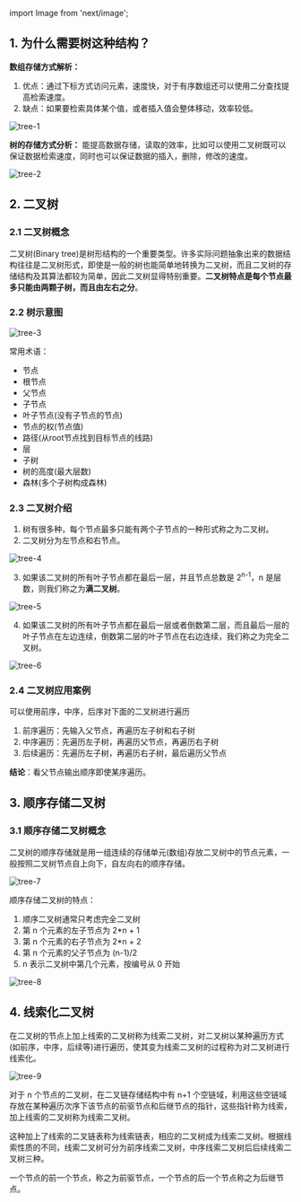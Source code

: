 import Image from 'next/image';

## 1. 为什么需要树这种结构？

**数组存储方式解析：**

1. 优点：通过下标方式访问元素，速度快，对于有序数组还可以使用二分查找提高检索速度。
2. 缺点：如果要检索具体某个值，或者插入值会整体移动，效率较低。

<Image src="/data-structure-and-algorithm/08-tree-1.png" alt="tree-1" width={720} height={720} />

**树的存储方式分析：**
能提高数据存储，读取的效率，比如可以使用二叉树既可以保证数据检索速度，同时也可以保证数据的插入，删除，修改的速度。

<Image src="/data-structure-and-algorithm/08-tree-2.png" alt="tree-2" width={720} height={720} />

## 2. 二叉树

### 2.1 二叉树概念

二叉树(Binary tree)是树形结构的一个重要类型。许多实际问题抽象出来的数据结构往往是二叉树形式，即使是一般的树也能简单地转换为二叉树，而且二叉树的存储结构及其算法都较为简单，因此二叉树显得特别重要。**二叉树特点是每个节点最多只能由两颗子树，而且由左右之分**。

### 2.2 树示意图

<Image src="/data-structure-and-algorithm/08-tree-3.png" alt="tree-3" width={720} height={720} />

常用术语：
- 节点
- 根节点
- 父节点
- 子节点
- 叶子节点(没有子节点的节点)
- 节点的权(节点值)
- 路径(从root节点找到目标节点的线路)
- 层
- 子树
- 树的高度(最大层数)
- 森林(多个子树构成森林)

### 2.3 二叉树介绍

1. 树有很多种，每个节点最多只能有两个子节点的一种形式称之为二叉树。
2. 二叉树分为左节点和右节点。

<Image src="/data-structure-and-algorithm/08-tree-4.png" alt="tree-4" width={720} height={720} />

3. 如果该二叉树的所有叶子节点都在最后一层，并且节点总数是 2<sup>n-1</sup>，n 是层数，则我们称之为**满二叉树**。

<Image src="/data-structure-and-algorithm/08-tree-5.png" alt="tree-5" width={720} height={720} />

4. 如果该二叉树的所有叶子节点都在最后一层或者倒数第二层，而且最后一层的叶子节点在左边连续，倒数第二层的叶子节点在右边连续，我们称之为完全二叉树。

<Image src="/data-structure-and-algorithm/08-tree-6.png" alt="tree-6" width={720} height={720} />

### 2.4 二叉树应用案例
可以使用前序，中序，后序对下面的二叉树进行遍历
1. 前序遍历：先输入父节点，再遍历左子树和右子树
2. 中序遍历：先遍历左子树，再遍历父节点，再遍历右子树
3. 后续遍历：先遍历左子树，再遍历右子树，最后遍历父节点

**结论**：看父节点输出顺序即使某序遍历。

## 3. 顺序存储二叉树
### 3.1 顺序存储二叉树概念

二叉树的顺序存储就是用一组连续的存储单元(数组)存放二叉树中的节点元素，一般按照二叉树节点自上向下，自左向右的顺序存储。

<Image src="/data-structure-and-algorithm/08-tree-7.png" alt="tree-7" width={720} height={720} />

顺序存储二叉树的特点：
1. 顺序二叉树通常只考虑完全二叉树
2. 第 n 个元素的左子节点为 2*n + 1
3. 第 n 个元素的右子节点为 2*n + 2
4. 第 n 个元素的父子节点为 (n-1)/2
5. n 表示二叉树中第几个元素，按编号从 0 开始

<Image src="/data-structure-and-algorithm/08-tree-8.png" alt="tree-8" width={720} height={720} />
   
## 4. 线索化二叉树

在二叉树的节点上加上线索的二叉树称为线索二叉树，对二叉树以某种遍历方式(如前序，中序，后续等)进行遍历，使其变为线索二叉树的过程称为对二叉树进行线索化。

<Image src="/data-structure-and-algorithm/08-tree-9.png" alt="tree-9" width={720} height={720} />

对于 n 个节点的二叉树，在二叉链存储结构中有 n+1 个空链域，利用这些空链域存放在某种遍历次序下该节点的前驱节点和后继节点的指针，这些指针称为线索，加上线索的二叉树称为线索二叉树。

这种加上了线索的二叉链表称为线索链表，相应的二叉树成为线索二叉树。根据线索性质的不同，线索二叉树可分为前序线索二叉树，中序线索二叉树后后续线索二叉树三种。

一个节点的前一个节点，称之为前驱节点，一个节点的后一个节点称之为后继节点。

